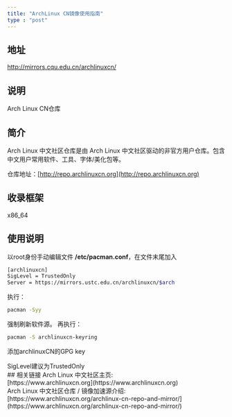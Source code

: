 ```yaml
---
title: "ArchLinux CN镜像使用指南"
type : "post"
---
```

## 地址
http://mirrors.cqu.edu.cn/archlinuxcn/
## 说明
Arch Linux CN仓库
## 简介
Arch Linux 中文社区仓库是由 Arch Linux 中文社区驱动的非官方用户仓库。包含中文用户常用软件、工具、字体/美化包等。

仓库地址：[http://repo.archlinuxcn.org](http://repo.archlinuxcn.org)
## 收录框架
x86_64
## 使用说明
以root身份手动编辑文件 **/etc/pacman.conf**，在文件末尾加入
```bash
[archlinuxcn]
SigLevel = TrustedOnly
Server = https://mirrors.ustc.edu.cn/archlinuxcn/$arch
```
执行：
```bash
pacman -Syy
```
强制刷新软件源。
再执行：
```bash
pacman -S archlinuxcn-keyring
```
添加archlinuxCN的GPG key
<div class="alert rounded-0 alert-info">
SigLevel建议为TrustedOnly
</div>
## 相关链接
Arch Linux 中文社区主页:</br>
[https://www.archlinuxcn.org](https://www.archlinuxcn.org)</br>
Arch Linux 中文社区仓库 / 镜像加速源介绍:</br>
[https://www.archlinuxcn.org/archlinux-cn-repo-and-mirror/](https://www.archlinuxcn.org/archlinux-cn-repo-and-mirror/)
